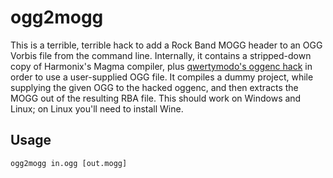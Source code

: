 # ogg2mogg

This is a terrible, terrible hack to add a Rock Band MOGG header to an OGG
Vorbis file from the command line. Internally, it contains a stripped-down copy
of Harmonix's Magma compiler, plus
[qwertymodo's oggenc hack](http://rockband.scorehero.com/forum/viewtopic.php?p=655652#655652)
in order to use a user-supplied OGG file. It compiles a dummy project, while
supplying the given OGG to the hacked oggenc, and then extracts the MOGG out of
the resulting RBA file. This should work on Windows and Linux; on Linux you'll
need to install Wine.

## Usage

`ogg2mogg in.ogg [out.mogg]`
